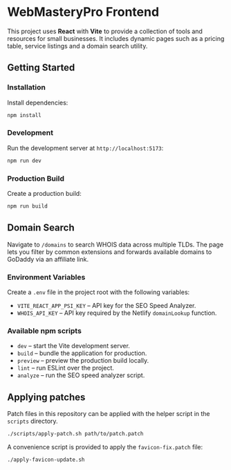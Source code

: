 # WebMasteryPro Frontend

This project uses **React** with **Vite** to provide a collection of tools and resources for small businesses. It includes dynamic pages such as a pricing table, service listings and a domain search utility.

## Getting Started

### Installation

Install dependencies:

```bash
npm install
```

### Development

Run the development server at `http://localhost:5173`:

```bash
npm run dev
```

### Production Build

Create a production build:

```bash
npm run build
```

## Domain Search

Navigate to `/domains` to search WHOIS data across multiple TLDs. The page lets you filter by common extensions and forwards available domains to GoDaddy via an affiliate link.

### Environment Variables

Create a `.env` file in the project root with the following variables:

- `VITE_REACT_APP_PSI_KEY` – API key for the SEO Speed Analyzer.
- `WHOIS_API_KEY` – API key required by the Netlify `domainLookup` function.

### Available npm scripts

- `dev` – start the Vite development server.
- `build` – bundle the application for production.
- `preview` – preview the production build locally.
- `lint` – run ESLint over the project.
- `analyze` – run the SEO speed analyzer script.

## Applying patches

Patch files in this repository can be applied with the helper script in the `scripts` directory.

```bash
./scripts/apply-patch.sh path/to/patch.patch
```

A convenience script is provided to apply the `favicon-fix.patch` file:

```bash
./apply-favicon-update.sh
```

